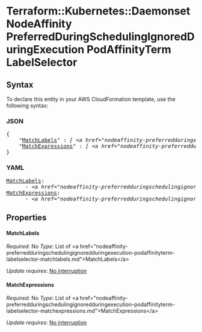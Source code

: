 # Terraform::Kubernetes::Daemonset NodeAffinity PreferredDuringSchedulingIgnoredDuringExecution PodAffinityTerm LabelSelector

## Syntax

To declare this entity in your AWS CloudFormation template, use the following syntax:

### JSON

<pre>
{
    "<a href="#matchlabels" title="MatchLabels">MatchLabels</a>" : <i>[ &lt;a href=&#34;nodeaffinity-preferredduringschedulingignoredduringexecution-podaffinityterm-labelselector-matchlabels.md&#34;&gt;MatchLabels&lt;/a&gt;, ... ]</i>,
    "<a href="#matchexpressions" title="MatchExpressions">MatchExpressions</a>" : <i>[ &lt;a href=&#34;nodeaffinity-preferredduringschedulingignoredduringexecution-podaffinityterm-labelselector-matchexpressions.md&#34;&gt;MatchExpressions&lt;/a&gt;, ... ]</i>
}
</pre>

### YAML

<pre>
<a href="#matchlabels" title="MatchLabels">MatchLabels</a>: <i>
      - &lt;a href=&#34;nodeaffinity-preferredduringschedulingignoredduringexecution-podaffinityterm-labelselector-matchlabels.md&#34;&gt;MatchLabels&lt;/a&gt;</i>
<a href="#matchexpressions" title="MatchExpressions">MatchExpressions</a>: <i>
      - &lt;a href=&#34;nodeaffinity-preferredduringschedulingignoredduringexecution-podaffinityterm-labelselector-matchexpressions.md&#34;&gt;MatchExpressions&lt;/a&gt;</i>
</pre>

## Properties

#### MatchLabels

_Required_: No
_Type_: List of &lt;a href=&#34;nodeaffinity-preferredduringschedulingignoredduringexecution-podaffinityterm-labelselector-matchlabels.md&#34;&gt;MatchLabels&lt;/a&gt;

_Update requires_: [No interruption](https://docs.aws.amazon.com/AWSCloudFormation/latest/UserGuide/using-cfn-updating-stacks-update-behaviors.html#update-no-interrupt)

#### MatchExpressions

_Required_: No
_Type_: List of &lt;a href=&#34;nodeaffinity-preferredduringschedulingignoredduringexecution-podaffinityterm-labelselector-matchexpressions.md&#34;&gt;MatchExpressions&lt;/a&gt;

_Update requires_: [No interruption](https://docs.aws.amazon.com/AWSCloudFormation/latest/UserGuide/using-cfn-updating-stacks-update-behaviors.html#update-no-interrupt)

